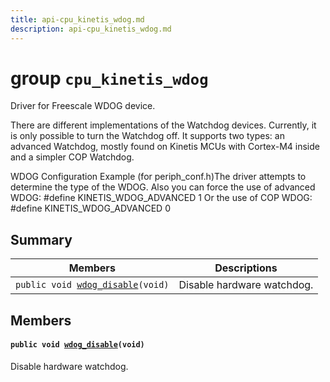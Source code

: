 ```yaml
---
title: api-cpu_kinetis_wdog.md
description: api-cpu_kinetis_wdog.md
---
```

# group `cpu_kinetis_wdog` 

Driver for Freescale WDOG device.

There are different implementations of the Watchdog devices. Currently, it is only possible to turn the Watchdog off. It supports two types: an advanced Watchdog, mostly found on Kinetis MCUs with Cortex-M4 inside and a simpler COP Watchdog.

WDOG Configuration Example (for periph_conf.h)The driver attempts to determine the type of the WDOG. Also you can force the use of advanced WDOG: #define KINETIS_WDOG_ADVANCED    1
 Or the use of COP WDOG: #define KINETIS_WDOG_ADVANCED    0

## Summary

 Members                        | Descriptions                                
--------------------------------|---------------------------------------------
`public void `[`wdog_disable`](#group__cpu__kinetis__wdog_1ga0b1954623f258c06db648d57b4871392)`(void)`            | Disable hardware watchdog.

## Members

#### `public void `[`wdog_disable`](#group__cpu__kinetis__wdog_1ga0b1954623f258c06db648d57b4871392)`(void)` 

Disable hardware watchdog.

